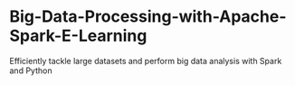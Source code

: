 # Big-Data-Processing-with-Apache-Spark-E-Learning
Efficiently tackle large datasets and perform big data analysis with Spark and Python
